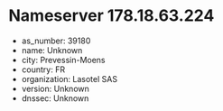 # Nameserver 178.18.63.224

* as_number: 39180
* name: Unknown
* city: Prevessin-Moens
* country: FR
* organization: Lasotel SAS
* version: Unknown
* dnssec: Unknown
